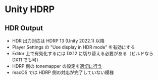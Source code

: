 # Unity HDRP

## HDR Output

- HDR 出力対応は HDRP 13 (Unity 2022.1) 以降
- Player Settings の "Use display in HDR mode" を有効にする
- Editor 上で有効化するには DX12 に切り替える必要がある（ビルドなら DX11 でも可）
- HDRP 側の tonemapper の設定を[適切に行う](https://docs.unity3d.com/Packages/com.unity.render-pipelines.high-definition@14.0/manual/HDR-Output.html)
- macOS では HDRP 側の対応が完了していない模様
